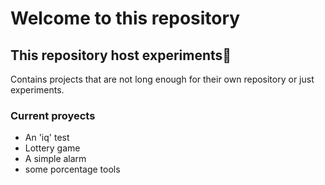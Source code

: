 # Welcome to this repository
## This repository host experiments👾
Contains projects that are not long enough for their own repository or just experiments. 
### Current proyects
- An 'iq' test
- Lottery game
- A simple alarm
- some porcentage tools